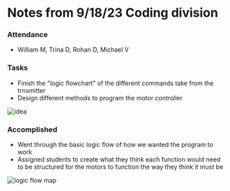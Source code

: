 # Notes from 9/18/23 Coding division
### Attendance
-  William M, Trina D, Rohan D, Michael V

### Tasks
- Finish the "logic flowchart" of the different commands take from the trnsmitter
- Design different methods to program the motor controller


![idea](https://github.com/BengalBots-LSU/Combat-2023-24/assets/39846411/78d34098-931c-4a59-b97e-fa74128ce4f2)

### Accomplished
- Went through the basic logic flow of how we wanted the program to work
- Assigned students to create what they think each function would need to be structured for the motors to function the way they think it must be

![logic flow map](https://github.com/BengalBots-LSU/Combat-2023-24/assets/39846411/b18a7abe-c7b3-469d-81d6-18888081b771)
